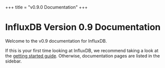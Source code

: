 +++
title = "v0.9.0 Documentation"
+++

# InfluxDB Version 0.9 Documentation

Welcome to the v0.9 documentation for InfluxDB.

If this is your first time looking at InfluxDB, we recommend taking a look at the [getting started guide](introduction/getting_started/). Otherwise, documentation pages are listed in the sidebar.
